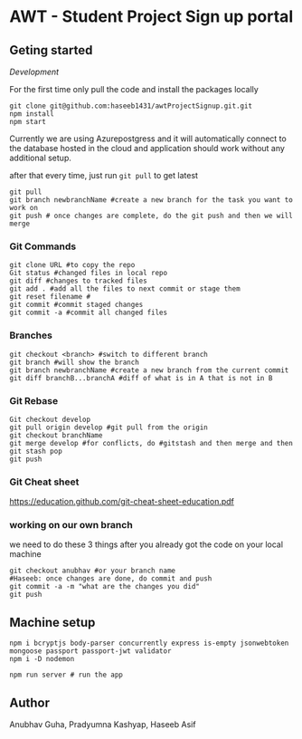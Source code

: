 # AWT - Student Project Sign up portal


## Geting started
*Development*

For the first time only pull the code and install the packages locally
```
git clone git@github.com:haseeb1431/awtProjectSignup.git.git
npm install
npm start
```
Currently we are using Azurepostgress and it will automatically connect to the database hosted in the cloud and application should work without any additional setup. 

after that every time, just run `git pull` to get latest

```
git pull
git branch newbranchName #create a new branch for the task you want to work on 
git push # once changes are complete, do the git push and then we will merge
```

### Git Commands
```
git clone URL #to copy the repo
Git status #changed files in local repo
git diff #changes to tracked files
git add . #add all the files to next commit or stage them
git reset filename #
git commit #commit staged changes
git commit -a #commit all changed files
```
### Branches
```git branch -av #list all branches
git checkout <branch> #switch to different branch
git branch #will show the branch
git branch newbranchName #create a new branch from the current commit
git diff branchB...branchA #diff of what is in A that is not in B 
```

### Git Rebase
```
Git checkout develop
git pull origin develop #git pull from the origin
git checkout branchName
git merge develop #for conflicts, do #gitstash and then merge and then git stash pop
git push
```

### Git Cheat sheet
https://education.github.com/git-cheat-sheet-education.pdf

### working on our own branch
we need to do these 3 things after you already got the code on your local machine
```git pull
git checkout anubhav #or your branch name
#Haseeb: once changes are done, do commit and push
git commit -a -m "what are the changes you did"
git push
```

## Machine setup

```
npm i bcryptjs body-parser concurrently express is-empty jsonwebtoken mongoose passport passport-jwt validator
npm i -D nodemon

npm run server # run the app
```

## Author
Anubhav Guha, Pradyumna Kashyap, Haseeb Asif



